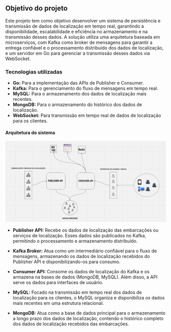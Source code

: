 ## Objetivo do projeto
Este projeto tem como objetivo desenvolver um sistema de persistência e transmissão de dados de localização em tempo real, garantindo a disponibilidade, escalabilidade e eficiência no armazenamento e na transmissão desses dados. A solução utiliza uma arquitetura baseada em microserviços, com Kafka como broker de mensagens para garantir a entrega confiável e o processamento distribuído dos dados de localização, e um servidor em Go para gerenciar a transmissão desses dados via WebSocket.

### Tecnologias utilizadas
* **Go:** Para a implementação das APIs de Publisher e Consumer.
* **Kafka:** Para o gerenciamento do fluxo de mensagens em tempo real.
* **MySQL:** Para o armazenamento dos dados de localização mais recentes.
* **MongoDB:** Para o armazenamento do histórico dos dados de localização.
* **WebSocket:** Para transmissão em tempo real de dados de localização para os clientes.

#### Arquitetura do sistema
![Arquitetura](./assets/architecture.png "Arquitetura")
* **Publisher API:** Recebe os dados de localização das embarcações ou serviços de localização. Esses dados são publicados no Kafka, permitindo o processamento e armazenamento distribuído.

* **Kafka Broker:** Atua como um intermediário confiável para o fluxo de mensagens, armazenando os dados de localização recebidos do Publisher API e disponibilizando-os para consumo.

* **Consumer API:** Consome os dados de localização do Kafka e os armazena na bases de dados (MongoDB, MySQL). Além disso, a API serve os dados para interfaces de usuário.

* **MySQL:** Focado na transmissão em tempo real dos dados de localização para os clientes, o MySQL organiza e disponibiliza os dados mais recentes em uma estrutura relacional.

* **MongoDB:** Atua como a base de dados principal para o armazenamento a longo prazo dos dados de localização, contendo o histórico completo dos dados de localização recebidos das embarcações.

